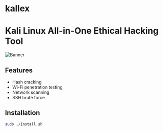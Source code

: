 # kallex
# Kali Linux All-in-One Ethical Hacking Tool

![Banner](banner.png)

## Features
- Hash cracking
- Wi-Fi penetration testing
- Network scanning
- SSH brute force

## Installation
```bash
sudo ./install.sh
